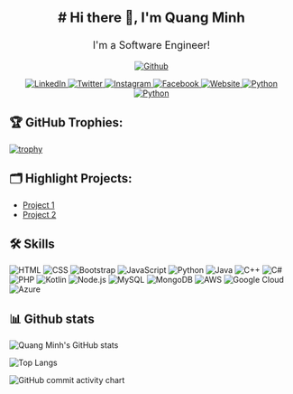 <p align="center" style="font-size: 24px; font-weight: bold;"># Hi there 👋, I'm Quang Minh</p>

<p align="center" style="font-size: 18px;">I'm a Software Engineer!</p>

<p align="center">
    <a href="https://github.com/quangminh24112005">
        <img src="https://img.shields.io/github/followers/quangminh24112005?label=Follow&style=social" alt="Github">
    </a>
</p>

<p align="center">
    <a target="_blank" rel="noopener noreferrer nofollow"
        href="https://img.shields.io/badge/-LinkedIn-blue?style=flat-square&logo=Linkedin&logoColor=white">
        <img src="https://img.shields.io/badge/-LinkedIn-blue?style=flat-square&logo=Linkedin&logoColor=white"
            alt="LinkedIn" style="max-width: 100%;">
    </a>
    <a target="_blank" rel="noopener noreferrer nofollow"
        href="https://img.shields.io/badge/-Twitter-blue?style=flat-square&logo=Twitter&logoColor=white">
        <img src="https://img.shields.io/badge/-Twitter-blue?style=flat-square&logo=Twitter&logoColor=white"
            alt="Twitter" style="max-width: 100%;">
    </a>
    <a target="_blank" rel="noopener noreferrer nofollow"
        href="https://img.shields.io/badge/-Instagram-purple?style=flat-square&logo=Instagram&logoColor=white">
        <img src="https://img.shields.io/badge/-Instagram-purple?style=flat-square&logo=Instagram&logoColor=white"
            alt="Instagram" style="max-width: 100%;">
    </a>
    <a target="_blank" rel="noopener noreferrer nofollow"
        href="https://img.shields.io/badge/-Facebook-blue?style=flat-square&logo=Facebook&logoColor=white">
        <img src="https://img.shields.io/badge/-Facebook-blue?style=flat-square&logo=Facebook&logoColor=white"
            alt="Facebook" style="max-width: 100%;">
    </a>
    <a target="_blank" rel="noopener noreferrer nofollow"
        href="https://img.shields.io/badge/-Website-black?style=flat-square&logo=Google-Chrome&logoColor=white">
        <img src="https://img.shields.io/badge/-Website-black?style=flat-square&logo=Google-Chrome&logoColor=white"
            alt="Website" style="max-width: 100%;">
    </a>
    <a target="_blank" rel="noopener noreferrer nofollow"
        href="https://img.shields.io/badge/Python-14354C.svg?style=flat-square&amp;logo=python&amp;logoColor=white">
        <img src="https://img.shields.io/badge/Python-14354C.svg?style=flat-square&amp;logo=python&amp;logoColor=white"
            alt="Python" style="max-width: 100%;">
    </a>
    <a target="_blank" rel="noopener noreferrer nofollow"
        href="https://img.shields.io/badge/Python-14354C.svg?style=flat-square&amp;logo=python&amp;logoColor=white">
        <img src="https://img.shields.io/badge/Python-14354C.svg?style=flat-square&amp;logo=python&amp;logoColor=white"
            alt="Python" style="max-width: 100%;">
    </a>
</p>

## 🏆 GitHub Trophies:
[![trophy](https://github-profile-trophy.vercel.app/?username=quangminh24112005&theme=nord&column=7)](https://github.com/ryo-ma/github-profile-trophy)

## 🗂️ Highlight Projects:
- [Project 1](https://github.com/quangminh24112005/project1)
- [Project 2](https://github.com/quangminh24112005/project2)

## 🛠 Skills
![HTML](https://img.shields.io/badge/-HTML-E34F26?style=flat-square&logo=html5&logoColor=white)
![CSS](https://img.shields.io/badge/-CSS-1572B6?style=flat-square&logo=css3&logoColor=white)
![Bootstrap](https://img.shields.io/badge/-Bootstrap-7952B3?style=flat-square&logo=bootstrap&logoColor=white)
![JavaScript](https://img.shields.io/badge/-JavaScript-F7DF1E?style=flat-square&logo=javascript&logoColor=black)
![Python](https://img.shields.io/badge/-Python-3776AB?style=flat-square&logo=python&logoColor=white)
![Java](https://img.shields.io/badge/-Java-007396?style=flat-square&logo=java&logoColor=white)
![C++](https://img.shields.io/badge/-C++-00599C?style=flat-square&logo=c%2B%2B&logoColor=white)
![C#](https://img.shields.io/badge/-C%23-239120?style=flat-square&logo=c-sharp&logoColor=white)
![PHP](https://img.shields.io/badge/-PHP-777BB4?style=flat-square&logo=php&logoColor=white)
![Kotlin](https://img.shields.io/badge/-Kotlin-0095D5?style=flat-square&logo=kotlin&logoColor=white)
![Node.js](https://img.shields.io/badge/-Node.js-339933?style=flat-square&logo=node.js&logoColor=white)
![MySQL](https://img.shields.io/badge/-MySQL-4479A1?style=flat-square&logo=mysql&logoColor=white)
![MongoDB](https://img.shields.io/badge/-MongoDB-47A248?style=flat-square&logo=mongodb&logoColor=white)
![AWS](https://img.shields.io/badge/-AWS-232F3E?style=flat-square&logo=amazon-aws&logoColor=white)
![Google Cloud](https://img.shields.io/badge/-Google%20Cloud-4285F4?style=flat-square&logo=google-cloud&logoColor=white)
![Azure](https://img.shields.io/badge/-Azure-0089D6?style=flat-square&logo=microsoft-azure&logoColor=white)

## 📊 Github stats

![Quang Minh's GitHub
stats](https://github-readme-stats.vercel.app/api?username=quangminh24112005&show_icons=true&theme=tokyonight)

![Top Langs](https://github-readme-stats.vercel.app/api/top-langs/?username=quangminh24112005&theme=tokyonight)

![GitHub commit activity chart](https://activity-graph.herokuapp.com/graph?username=quangminh24112005&theme=github)
